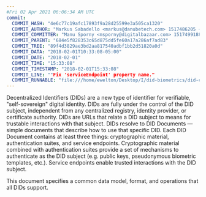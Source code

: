 ```yaml
---
#Fri 02 Apr 2021 06:06:34 AM UTC
commit:
  COMMIT_HASH: "4e6c77c19afc17893f9a28d25599e3a505ca1320"
  COMMIT_AUTHOR: "Markus Sabadello <markus@danubetech.com> 1517486205 +0100"
  COMMIT_COMMITTER: "Manu Sporny <msporny@digitalbazaar.com> 1517499188 -0500"
  COMMIT_PARENT: "684e5f828353c65d875dd5fe60a17a286af7ad83"
  COMMIT_TREE: "89f4d3829ae3bd2aa817540adbf1bb2d51820a0d"
  COMMIT_DATA: "2018-02-01T10:33:08-05:00"
  COMMIT_DATE: "2018-02-01"
  COMMIT_TIME: "15:33:08"
  COMMIT_TIMESTAMP: "2018-02-01T15:33:08"
  COMMIT_LINE: ""Fix 'serviceEndpoint' property name."
  COMMIT_RUNNABLE: "file:///home/ewelton/Desktop/I/did-biometrics/did-core-dataset/analysis/gitinfo/4e6c77c19afc17893f9a28d25599e3a505ca1320/snapshot/index.html"
---
```


<section id="abstract">
<p>
Decentralized Identifiers (DIDs) are a new type of identifier for
verifiable, "self-sovereign" digital identity. DIDs are fully under the
control of the DID subject, independent from any centralized registry,
identity provider, or certificate authority. DIDs are URLs that relate a
DID subject to means for trustable interactions with that subject. DIDs
resolve to DID Documents — simple documents that describe how to use that
specific DID. Each DID Document contains at least three things:
cryptographic material, authentication suites, and service endpoints.
Cryptographic material combined with authentication suites provide a set of
mechanisms to authenticate as the DID subject (e.g. public keys,
pseudonymous biometric templates, etc.). Service endpoints enable
trusted interactions with the DID subject.
      </p>
<p>
This document specifies a common data model, format, and operations that all
DIDs support.
      </p>
</section>

